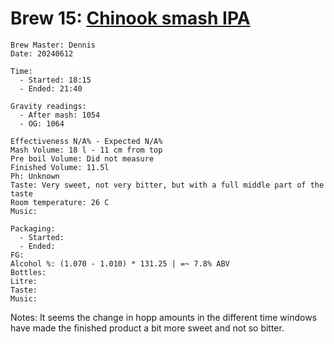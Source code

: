 # Brew 15: [Chinook smash IPA](../brews/chinook_smash_ipa_v4.md)
```
Brew Master: Dennis
Date: 20240612

Time:
  - Started: 18:15
  - Ended: 21:40

Gravity readings:
  - After mash: 1054
  - OG: 1064

Effectiveness N/A% - Expected N/A%
Mash Volume: 18 l - 11 cm from top
Pre boil Volume: Did not measure
Finished Volume: 11.5l
Ph: Unknown
Taste: Very sweet, not very bitter, but with a full middle part of the taste
Room temperature: 26 C
Music:
```

```
Packaging:
  - Started:
  - Ended:
FG:
Alcohol %: (1.070 - 1.010) * 131.25 | =~ 7.8% ABV
Bottles:
Litre:
Taste:
Music:
```

Notes:
  It seems the change in hopp amounts in the different time windows have made the finished product a bit more sweet and not so bitter.
```
